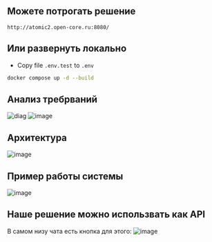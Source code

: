 ## Можете потрогать решение 
`http://atomic2.open-core.ru:8080/`
## Или развернуть локально 

- Copy file `.env.test` to `.env`

```bash
docker compose up -d --build
```
  ## Анализ требрваний 
![diag](https://github.com/idashevskii/atomic-2/assets/59705773/63eef94e-ca6e-434a-b76a-3f584ce2cb1a)
![image](https://github.com/idashevskii/atomic-2/assets/59705773/cc6f6a5a-676b-47bf-b451-dea4473be7c6)
  ## Архитектура 
  ![image](https://github.com/idashevskii/atomic-2/assets/59705773/3cecdd26-1e1b-470b-b6e2-eaba963e71dd)


  ## Пример работы системы
![image](https://github.com/idashevskii/atomic-2/assets/59705773/6b6a3d89-0264-43b5-9c4b-82d805297fdc)
  ## Наше решение можно использвать как API
В самом низу чата есть кнопка для этого:
![image](https://github.com/idashevskii/atomic-2/assets/59705773/17a73066-9ba9-4f22-bb58-cb0b9c4f9744)



